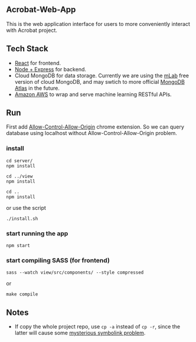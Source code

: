 ## Acrobat-Web-App
This is the web application interface for users to more conveniently interact with Acrobat project.


## Tech Stack
- [React](https://reactjs.org/) for frontend.
- [Node + Express](https://nodejs.org/en/) for backend.
- Cloud MongoDB for data storage. Currently we are using the [mLab](https://mlab.com) free version of cloud MongoDB, and may swtich to more official [MongoDB Atlas](https://www.mongodb.com/cloud/atlas) in the future.
- [Amazon AWS](https://aws.amazon.com/) to wrap and serve machine learning RESTful APIs.

## Run
First add [Allow-Control-Allow-Origin](https://chrome.google.com/webstore/detail/allow-control-allow-origi/nlfbmbojpeacfghkpbjhddihlkkiljbi) chrome extension. So we can query database using localhost without Allow-Control-Allow-Origin problem.

### install
```
cd server/
npm install

cd ../view
npm install

cd ..
npm install
```
or use the script
```
./install.sh
```

### start running the app
```
npm start
```

### start compiling SASS (for frontend)
```
sass --watch view/src/components/ --style compressed
```
or
```
make compile
```


## Notes
- If copy the whole project repo, use `cp -a` instead of `cp -r`, since the latter will cause some [mysterious symbolink problem](https://github.com/facebook/create-react-app/issues/200).
